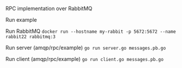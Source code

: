 RPC implementation over RabbitMQ

Run example

Run RabbitMQ
`docker run --hostname my-rabbit -p 5672:5672 --name rabbit22 rabbitmq:3`

Run server (amqp/rpc/example)
`go run server.go messages.pb.go`

Run client (amqp/rpc/example)
`go run client.go messages.pb.go`


